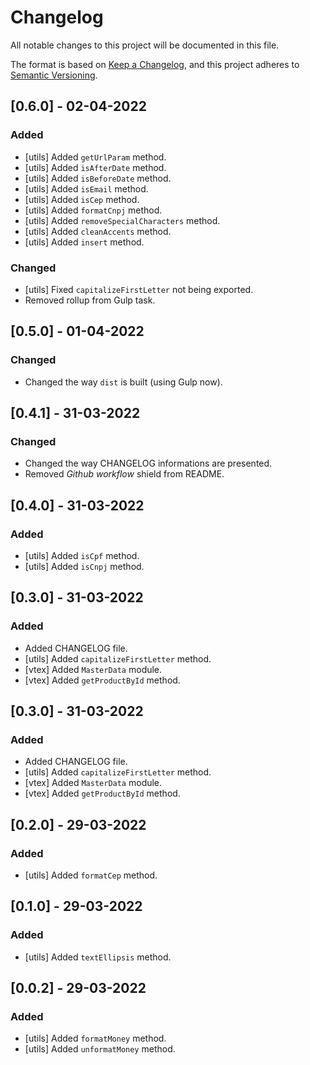# Changelog

All notable changes to this project will be documented in this file.

The format is based on [Keep a Changelog](https://keepachangelog.com/en/1.0.0/),
and this project adheres to [Semantic Versioning](https://semver.org/spec/v2.0.0.html).

## [0.6.0] - 02-04-2022

### Added

- [utils] Added `getUrlParam` method.
- [utils] Added `isAfterDate` method.
- [utils] Added `isBeforeDate` method.
- [utils] Added `isEmail` method.
- [utils] Added `isCep` method.
- [utils] Added `formatCnpj` method.
- [utils] Added `removeSpecialCharacters` method.
- [utils] Added `cleanAccents` method.
- [utils] Added `insert` method.

### Changed

- [utils] Fixed `capitalizeFirstLetter` not being exported.
- Removed rollup from Gulp task.

## [0.5.0] - 01-04-2022

### Changed

- Changed the way `dist` is built (using Gulp now).

## [0.4.1] - 31-03-2022

### Changed

- Changed the way CHANGELOG informations are presented.
- Removed *Github workflow* shield from README.

## [0.4.0] - 31-03-2022

### Added

- [utils] Added `isCpf` method.
- [utils] Added `isCnpj` method.

## [0.3.0] - 31-03-2022

### Added

- Added CHANGELOG file.
- [utils] Added `capitalizeFirstLetter` method.
- [vtex] Added `MasterData` module.
- [vtex] Added `getProductById` method.

## [0.3.0] - 31-03-2022

### Added

- Added CHANGELOG file.
- [utils] Added `capitalizeFirstLetter` method.
- [vtex] Added `MasterData` module.
- [vtex] Added `getProductById` method.

## [0.2.0] - 29-03-2022

### Added

- [utils] Added `formatCep` method.

## [0.1.0] - 29-03-2022

### Added

- [utils] Added `textEllipsis` method.

## [0.0.2] - 29-03-2022

### Added

- [utils] Added `formatMoney` method.
- [utils] Added `unformatMoney` method.